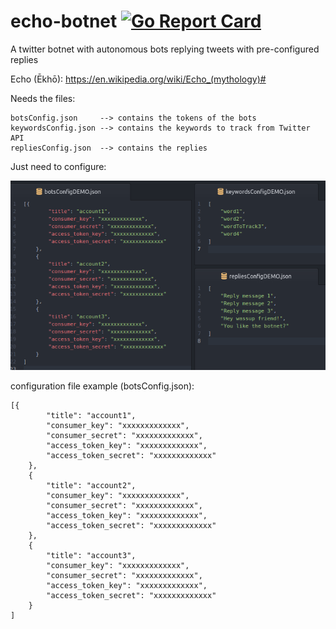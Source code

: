 # echo-botnet [![Go Report Card](https://goreportcard.com/badge/github.com/arnaucode/echo-botnet)](https://goreportcard.com/report/github.com/arnaucode/echo-botnet)
A twitter botnet with autonomous bots replying tweets with pre-configured replies


Echo (Ēkhō): https://en.wikipedia.org/wiki/Echo_(mythology)#


Needs the files:
```
botsConfig.json     --> contains the tokens of the bots
keywordsConfig.json --> contains the keywords to track from Twitter API
repliesConfig.json  --> contains the replies
```

Just need to configure:

![echo-botnet](https://raw.githubusercontent.com/arnaucode/echo-botnet/master/configurationScreenshot.png "configurationScreenshot")


configuration file example (botsConfig.json):
```
[{
        "title": "account1",
        "consumer_key": "xxxxxxxxxxxxx",
        "consumer_secret": "xxxxxxxxxxxxx",
        "access_token_key": "xxxxxxxxxxxxx",
        "access_token_secret": "xxxxxxxxxxxxx"
    },
    {
        "title": "account2",
        "consumer_key": "xxxxxxxxxxxxx",
        "consumer_secret": "xxxxxxxxxxxxx",
        "access_token_key": "xxxxxxxxxxxxx",
        "access_token_secret": "xxxxxxxxxxxxx"
    },
    {
        "title": "account3",
        "consumer_key": "xxxxxxxxxxxxx",
        "consumer_secret": "xxxxxxxxxxxxx",
        "access_token_key": "xxxxxxxxxxxxx",
        "access_token_secret": "xxxxxxxxxxxxx"
    }
]

```

